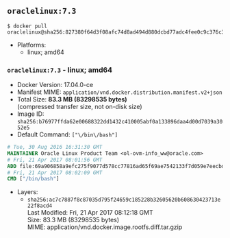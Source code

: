 ## `oraclelinux:7.3`

```console
$ docker pull oraclelinux@sha256:827380f64d3f08afc74d8ad494d880dcbd77adc4fee0c9c376c3a95a3df1ca57
```

-	Platforms:
	-	linux; amd64

### `oraclelinux:7.3` - linux; amd64

-	Docker Version: 17.04.0-ce
-	Manifest MIME: `application/vnd.docker.distribution.manifest.v2+json`
-	Total Size: **83.3 MB (83298535 bytes)**  
	(compressed transfer size, not on-disk size)
-	Image ID: `sha256:b76977ffda62e00688322dd1432c410005abf0a133896daa4d00d7039a3052e5`
-	Default Command: `["\/bin\/bash"]`

```dockerfile
# Tue, 30 Aug 2016 16:31:30 GMT
MAINTAINER Oracle Linux Product Team <ol-ovm-info_ww@oracle.com>
# Fri, 21 Apr 2017 08:01:56 GMT
ADD file:69a906858a9efc275f9077d578cc77816ad65f69ae7542133f7d059e7eecbd67 in / 
# Fri, 21 Apr 2017 08:02:09 GMT
CMD ["/bin/bash"]
```

-	Layers:
	-	`sha256:ac7c7887f8c87035d795f24659c185228b32605620b608630423713e22f8acd4`  
		Last Modified: Fri, 21 Apr 2017 08:12:18 GMT  
		Size: 83.3 MB (83298535 bytes)  
		MIME: application/vnd.docker.image.rootfs.diff.tar.gzip
